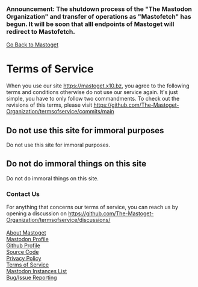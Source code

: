 ### Announcement: The shutdown process of the "The Mastodon Organization" and transfer of operations as "Mastofetch" has begun. It will be soon that alll endpoints of Mastoget will redirect to Mastofetch.

[Go Back to Mastoget](https://mastoget.x10.bz)  


# Terms of Service
When you use our site https://mastoget.x10.bz, you agree to the following terms and conditions otherwise do not use our service again. It's just simple, you have to only follow two commandments. To check out the revisions of this terms, please visit https://github.com/The-Mastoget-Organization/termsofservice/commits/main

## Do not use this site for immoral purposes
Do not use this site for immoral purposes.

## Do not do immoral things on this site
Do not do immoral things on this site.

### Contact Us
For anything that concerns our terms of service, you can reach us by opening a discussion on https://github.com/The-Mastoget-Organization/termsofservice/discussions/
<br><br>
[About Mastoget](https://github.com/The-Mastoget-Organization/about)  <br>
[Mastodon Profile](https://mastodon.social/@mastoget)  <br>
[Github Profile](https://github.com/The-Mastoget-Organization/)  <br>
[Source Code](https://github.com/The-Mastoget-Organization/source)  <br>
[Privacy Policy](https://github.com/The-Mastoget-Organization/privacypolicy)<br>
[Terms of Service](https://github.com/The-Mastoget-Organization/termsofservice)<br>
[Mastodon Instances List](https://github.com/The-Mastoget-Organization/servers-list)<br>
[Bug/Issue Reporting](https://github.com/The-Mastoget-Organization/about/issues)<br><br>   
